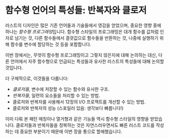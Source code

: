 # 함수형 언어의 특성들: 반복자와 클로저

러스트의 디자인은 많은 기존 언어들과 기술들에서 영감을 얻었으며,
중요한 영향 중에 하나는 *함수형 프로그래밍*입니다.
함수형 스타일의 프로그래밍은 대개 함수를 값처럼 인자로 넘기는 것, 
다른 함수들에서 결괏값으로 함수들을 반환하는 것, 나중에 실행하기 
위해 함수를 변수에 할당하는 것 등을 포함합니다. 

이번 장에서는, 무엇이 함수형 프로그래밍이고 그렇지 않은지에 대해 
논의하는 대신, 다른 언어에서 자주 함수형으로 언급되는 특성들과 
유사한 러스트의 특성들에 대해 논의할 것입니다.

더 구체적으로, 이것들을 다룹니다:

* *클로저들*, 변수에 저장할 수 있는 함수와 유사한 구조.
* *반복자들*, 일련의 요소들을 처리할 수 있는 방법.
* 클로저와 반복자를 사용해서 12장의 I/O 프로젝트를 개선할 수 있는 방법.
* 클로저와 반복자의 성능 (스포일러 있음:
  생각보다 빠릅니다!)

이미 다뤄 본 패턴 매칭이나 열거형과 같은 기능들 역시 함수형
스타일의 영향을 받았습니다. 클로저들과 반복자들을 정복하는 것은 
자연스러우면서도 빠른 러스트 코드를 작성하는 데 중요한 부분이기 
때문에 이번 장을 통으로 할애했습니다.
